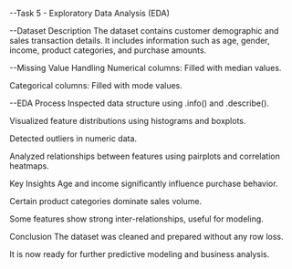 --Task 5 - Exploratory Data Analysis (EDA)

--Dataset Description
The dataset contains customer demographic and sales transaction details.
It includes information such as age, gender, income, product categories, and purchase amounts.

--Missing Value Handling
Numerical columns: Filled with median values.

Categorical columns: Filled with mode values.

--EDA Process
Inspected data structure using .info() and .describe().

Visualized feature distributions using histograms and boxplots.

Detected outliers in numeric data.

Analyzed relationships between features using pairplots and correlation heatmaps.

Key Insights
Age and income significantly influence purchase behavior.

Certain product categories dominate sales volume.

Some features show strong inter-relationships, useful for modeling.

Conclusion
The dataset was cleaned and prepared without any row loss.

It is now ready for further predictive modeling and business analysis.
